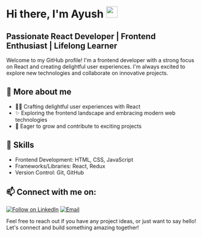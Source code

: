 # Hi there, I'm Ayush <img src="https://raw.githubusercontent.com/MartinHeinz/MartinHeinz/master/wave.gif" width="30px"> 

## Passionate React Developer | Frontend Enthusiast | Lifelong Learner

Welcome to my GitHub profile! I'm a frontend developer with a strong focus on React and creating delightful user experiences. I'm always excited to explore new technologies and collaborate on innovative projects.

## 🤩 More about me

- 👨‍💻 Crafting delightful user experiences with React
- ✨ Exploring the frontend landscape and embracing modern web technologies
- 🌱 Eager to grow and contribute to exciting projects

## 🔭 Skills

- Frontend Development: HTML, CSS, JavaScript
- Frameworks/Libraries: React, Redux
- Version Control: Git, GitHub

## 📫 Connect with me on:

<a href="https://www.linkedin.com/in/ayushwasnik07"><img title="Follow on LinkedIn" src="https://img.shields.io/badge/LinkedIn-0077B5?style=for-the-badge&logo=linkedin&logoColor=white"/></a> <a href="mailto:ayushwasnik999@gmail.com"><img title="Email" src="https://img.shields.io/badge/Gmail-D14836?style=for-the-badge&logo=gmail&logoColor=white"/></a>

Feel free to reach out if you have any project ideas, or just want to say hello! Let's connect and build something amazing together!
